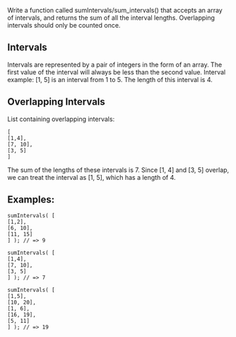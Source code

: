 Write a function called sumIntervals/sum_intervals() that accepts an array of intervals, and returns the sum of all the interval lengths. Overlapping intervals should only be counted once.

## Intervals

Intervals are represented by a pair of integers in the form of an array. The first value of the interval will always be less than the second value. Interval example: [1, 5] is an interval from 1 to 5. The length of this interval is 4.

## Overlapping Intervals

List containing overlapping intervals:

```
[
[1,4],
[7, 10],
[3, 5]
]
```

The sum of the lengths of these intervals is 7. Since [1, 4] and [3, 5] overlap, we can treat the interval as [1, 5], which has a length of 4.

## Examples:

```
sumIntervals( [
[1,2],
[6, 10],
[11, 15]
] ); // => 9

sumIntervals( [
[1,4],
[7, 10],
[3, 5]
] ); // => 7

sumIntervals( [
[1,5],
[10, 20],
[1, 6],
[16, 19],
[5, 11]
] ); // => 19
```
